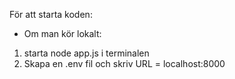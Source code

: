 För att starta koden:
- Om man kör lokalt: 
1. starta node app.js i terminalen
2. Skapa en .env fil och skriv URL = localhost:8000

